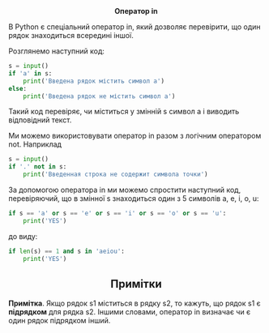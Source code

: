 <div align="center"><b>Оператор in</b></div>

В Python є спеціальний оператор in, який дозволяє перевірити, що один рядок знаходиться всередині іншої.

Розглянемо наступний код:

```python
s = input()
if 'a' in s:
    print('Введена рядок містить символ а')
else:
    print('Введена рядок не містить символ а')
```

Такий код перевіряє, чи міститься у змінній s символ a і виводить відповідний текст.

Ми можемо використовувати оператор in разом з логічним оператором not. Наприклад

```python
s = input()
if '.' not in s:
    print('Введенная строка не содержит символа точки')
```

За допомогою оператора in ми можемо спростити наступний код, перевіряючий, що в змінної s знаходиться один з 5 символів a, e, i, o, u:

```python
if s == 'a' or s == 'e' or s == 'i' or s == 'o' or s == 'u':
    print('YES')
```

до виду:

```python
if len(s) == 1 and s in 'aeiou':
    print('YES')
```

<h2 align="center"><b>Примітки</b></h2>

**Примітка**. Якщо рядок s1 міститься в рядку s2, то кажуть, що рядок s1 є **підрядком** для рядка s2. Іншими словами, оператор in визначає чи є один рядок підрядком інший.
